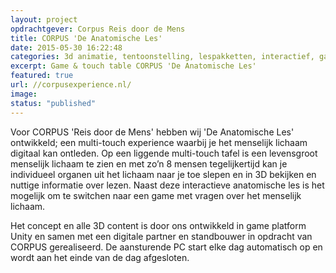 ```yaml
---
layout: project
opdrachtgever: Corpus Reis door de Mens
title: CORPUS 'De Anatomische Les'
date: 2015-05-30 16:22:48
categories: 3d animatie, tentoonstelling, lespakketten, interactief, game
excerpt: Game & touch table CORPUS 'De Anatomische Les'
featured: true
url: //corpusexperience.nl/
image:
status: "published"
---
```

Voor CORPUS 'Reis door de Mens' hebben wij 'De Anatomische Les' ontwikkeld; een multi-touch experience waarbij je het menselijk lichaam digitaal kan ontleden. Op een liggende multi-touch tafel is een levensgroot menselijk lichaam te zien en met zo’n 8 mensen tegelijkertijd kan je individueel organen uit het lichaam naar je toe slepen en in 3D bekijken en nuttige informatie over lezen. Naast deze interactieve anatomische les is het mogelijk om te switchen naar een game met vragen over het menselijk lichaam.

Het concept en alle 3D content is door ons ontwikkeld in game platform Unity en samen met een digitale partner en standbouwer in opdracht van CORPUS gerealiseerd. De aansturende PC start elke dag automatisch op en wordt aan het einde van de dag afgesloten.
